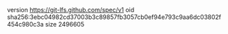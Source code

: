 version https://git-lfs.github.com/spec/v1
oid sha256:3ebc04982cd37003b3c89857fb3057cb0ef94e793c9aa6dc03802f454c980c3a
size 2496605
